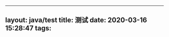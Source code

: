 <!--
 * @Author:your name
 * @Date:2020-03-16 18:15:16
 * @LastEditTime:2020-03-16 18:49:12
 * @LastEditors:Please set LastEditors
 * @Description:In User Settings Edit
 * @FilePath:/figureai.github.io/source/_posts/测试.md
 -->
---
layout: java/test
title: 测试
date: 2020-03-16 15:28:47
tags:
---
